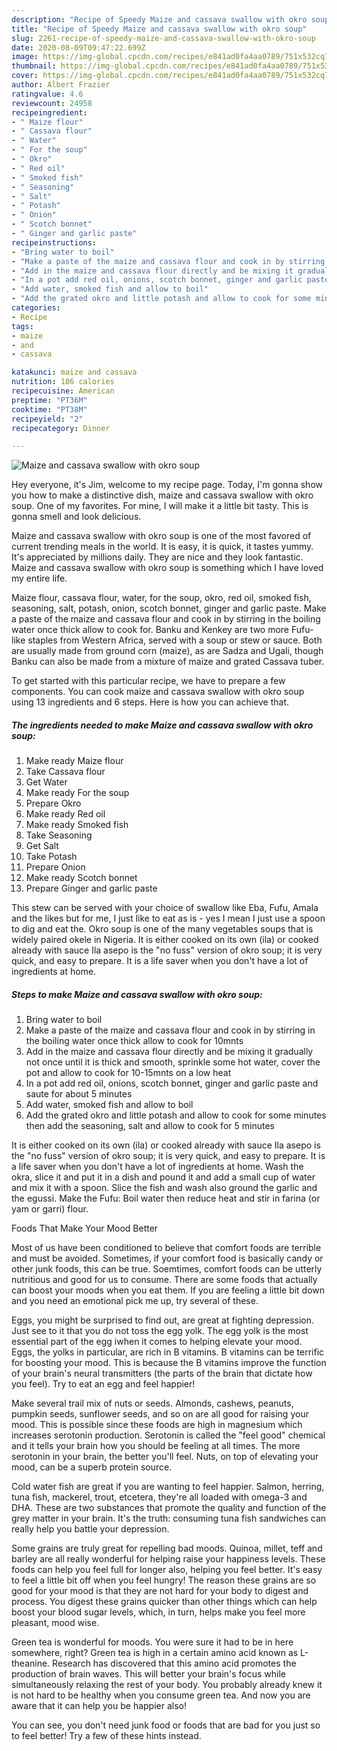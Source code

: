 ```yaml
---
description: "Recipe of Speedy Maize and cassava swallow with okro soup"
title: "Recipe of Speedy Maize and cassava swallow with okro soup"
slug: 2261-recipe-of-speedy-maize-and-cassava-swallow-with-okro-soup
date: 2020-08-09T09:47:22.699Z
image: https://img-global.cpcdn.com/recipes/e841ad0fa4aa0789/751x532cq70/maize-and-cassava-swallow-with-okro-soup-recipe-main-photo.jpg
thumbnail: https://img-global.cpcdn.com/recipes/e841ad0fa4aa0789/751x532cq70/maize-and-cassava-swallow-with-okro-soup-recipe-main-photo.jpg
cover: https://img-global.cpcdn.com/recipes/e841ad0fa4aa0789/751x532cq70/maize-and-cassava-swallow-with-okro-soup-recipe-main-photo.jpg
author: Albert Frazier
ratingvalue: 4.6
reviewcount: 24958
recipeingredient:
- " Maize flour"
- " Cassava flour"
- " Water"
- " For the soup"
- " Okro"
- " Red oil"
- " Smoked fish"
- " Seasoning"
- " Salt"
- " Potash"
- " Onion"
- " Scotch bonnet"
- " Ginger and garlic paste"
recipeinstructions:
- "Bring water to boil"
- "Make a paste of the maize and cassava flour and cook in by stirring in the boiling water once thick allow to cook for 10mnts"
- "Add in the maize and cassava flour directly and be mixing it gradually not once until it is thick and smooth, sprinkle some hot water, cover the pot and allow to cook for 10-15mnts on a low heat"
- "In a pot add red oil, onions, scotch bonnet, ginger and garlic paste and saute for about 5 minutes"
- "Add water, smoked fish and allow to boil"
- "Add the grated okro and little potash and allow to cook for some minutes then add the seasoning, salt and allow to cook for 5 minutes"
categories:
- Recipe
tags:
- maize
- and
- cassava

katakunci: maize and cassava 
nutrition: 186 calories
recipecuisine: American
preptime: "PT36M"
cooktime: "PT38M"
recipeyield: "2"
recipecategory: Dinner

---
```



![Maize and cassava swallow with okro soup](https://img-global.cpcdn.com/recipes/e841ad0fa4aa0789/751x532cq70/maize-and-cassava-swallow-with-okro-soup-recipe-main-photo.jpg)

Hey everyone, it's Jim, welcome to my recipe page. Today, I'm gonna show you how to make a distinctive dish, maize and cassava swallow with okro soup. One of my favorites. For mine, I will make it a little bit tasty. This is gonna smell and look delicious.

Maize and cassava swallow with okro soup is one of the most favored of current trending meals in the world. It is easy, it is quick, it tastes yummy. It's appreciated by millions daily. They are nice and they look fantastic. Maize and cassava swallow with okro soup is something which I have loved my entire life.

Maize flour, cassava flour, water, for the soup, okro, red oil, smoked fish, seasoning, salt, potash, onion, scotch bonnet, ginger and garlic paste. Make a paste of the maize and cassava flour and cook in by stirring in the boiling water once thick allow to cook for. Banku and Kenkey are two more Fufu-like staples from Western Africa, served with a soup or stew or sauce. Both are usually made from ground corn (maize), as are Sadza and Ugali, though Banku can also be made from a mixture of maize and grated Cassava tuber.


To get started with this particular recipe, we have to prepare a few components. You can cook maize and cassava swallow with okro soup using 13 ingredients and 6 steps. Here is how you can achieve that.

<!--inarticleads1-->

##### The ingredients needed to make Maize and cassava swallow with okro soup:

1. Make ready  Maize flour
1. Take  Cassava flour
1. Get  Water
1. Make ready  For the soup
1. Prepare  Okro
1. Make ready  Red oil
1. Make ready  Smoked fish
1. Take  Seasoning
1. Get  Salt
1. Take  Potash
1. Prepare  Onion
1. Make ready  Scotch bonnet
1. Prepare  Ginger and garlic paste


This stew can be served with your choice of swallow like Eba, Fufu, Amala and the likes but for me, I just like to eat as is - yes I mean I just use a spoon to dig and eat the. Okro soup is one of the many vegetables soups that is widely paired okele in Nigeria. It is either cooked on its own (ila) or cooked already with sauce Ila asepo is the &#34;no fuss&#34; version of okro soup; it is very quick, and easy to prepare. It is a life saver when you don&#39;t have a lot of ingredients at home. 

<!--inarticleads2-->

##### Steps to make Maize and cassava swallow with okro soup:

1. Bring water to boil
1. Make a paste of the maize and cassava flour and cook in by stirring in the boiling water once thick allow to cook for 10mnts
1. Add in the maize and cassava flour directly and be mixing it gradually not once until it is thick and smooth, sprinkle some hot water, cover the pot and allow to cook for 10-15mnts on a low heat
1. In a pot add red oil, onions, scotch bonnet, ginger and garlic paste and saute for about 5 minutes
1. Add water, smoked fish and allow to boil
1. Add the grated okro and little potash and allow to cook for some minutes then add the seasoning, salt and allow to cook for 5 minutes


It is either cooked on its own (ila) or cooked already with sauce Ila asepo is the &#34;no fuss&#34; version of okro soup; it is very quick, and easy to prepare. It is a life saver when you don&#39;t have a lot of ingredients at home. Wash the okra, slice it and put it in a dish and pound it and add a small cup of water and mix it with a spoon. Slice the fish and wash also ground the garlic and the egussi. Make the Fufu: Boil water then reduce heat and stir in farina (or yam or garri) flour. 

Foods That Make Your Mood Better


Most of us have been conditioned to believe that comfort foods are terrible and must be avoided. Sometimes, if your comfort food is basically candy or other junk foods, this can be true. Soemtimes, comfort foods can be utterly nutritious and good for us to consume. There are some foods that actually can boost your moods when you eat them. If you are feeling a little bit down and you need an emotional pick me up, try several of these.

Eggs, you might be surprised to find out, are great at fighting depression. Just see to it that you do not toss the egg yolk. The egg yolk is the most essential part of the egg iwhen it comes to helping elevate your mood. Eggs, the yolks in particular, are rich in B vitamins. B vitamins can be terrific for boosting your mood. This is because the B vitamins improve the function of your brain's neural transmitters (the parts of the brain that dictate how you feel). Try to eat an egg and feel happier!

Make several trail mix of nuts or seeds. Almonds, cashews, peanuts, pumpkin seeds, sunflower seeds, and so on are all good for raising your mood. This is possible since these foods are high in magnesium which increases serotonin production. Serotonin is called the "feel good" chemical and it tells your brain how you should be feeling at all times. The more serotonin in your brain, the better you'll feel. Nuts, on top of elevating your mood, can be a superb protein source.

Cold water fish are great if you are wanting to feel happier. Salmon, herring, tuna fish, mackerel, trout, etcetera, they're all loaded with omega-3 and DHA. These are two substances that promote the quality and function of the grey matter in your brain. It's the truth: consuming tuna fish sandwiches can really help you battle your depression. 

Some grains are truly great for repelling bad moods. Quinoa, millet, teff and barley are all really wonderful for helping raise your happiness levels. These foods can help you feel full for longer also, helping you feel better. It's easy to feel a little bit off when you feel hungry! The reason these grains are so good for your mood is that they are not hard for your body to digest and process. You digest these grains quicker than other things which can help boost your blood sugar levels, which, in turn, helps make you feel more pleasant, mood wise.

Green tea is wonderful for moods. You were sure it had to be in here somewhere, right? Green tea is high in a certain amino acid known as L-theanine. Research has discovered that this amino acid promotes the production of brain waves. This will better your brain's focus while simultaneously relaxing the rest of your body. You probably already knew it is not hard to be healthy when you consume green tea. And now you are aware that it can help you be happier also!

You can see, you don't need junk food or foods that are bad for you just so to feel better! Try  a few  of  these  hints  instead.

